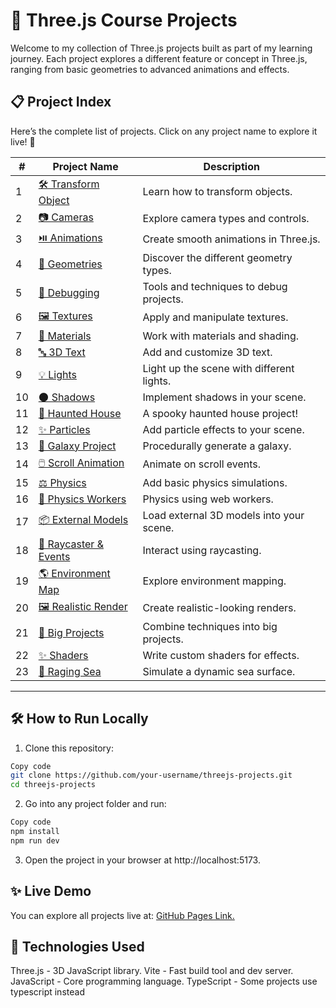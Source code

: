 # 🌟 Three.js Course Projects
Welcome to my collection of Three.js projects built as part of my learning journey. Each project explores a different feature or concept in Three.js, ranging from basic geometries to advanced animations and effects.

## 📋 Project Index
Here’s the complete list of projects. Click on any project name to explore it live! 🎉

| **#** | **Project Name**                                   | **Description**                          |
|-------|----------------------------------------------------|------------------------------------------|
| 1     | [🛠️ Transform Object](./1-TransformObject/dist/)      | Learn how to transform objects.          |
| 2     | [📷 Cameras](./2-Cameras/dist/)                      | Explore camera types and controls.       |
| 3     | [⏯️ Animations](./3-Animations/dist/)                | Create smooth animations in Three.js.    |
| 4     | [📐 Geometries](./4-Geometries/dist/)                | Discover the different geometry types.   |
| 5     | [🐞 Debugging](./5-Debugging/dist/)                  | Tools and techniques to debug projects.  |
| 6     | [🖼️ Textures](./6-Textures/dist/)                    | Apply and manipulate textures.           |
| 7     | [🎨 Materials](./7-Materials/dist/)                  | Work with materials and shading.         |
| 8     | [🔤 3D Text](./8-3dtext/dist/)                       | Add and customize 3D text.               |
| 9     | [💡 Lights](./9-lights/dist/)                        | Light up the scene with different lights.|
| 10    | [🌑 Shadows](./10-shadows/dist/)                     | Implement shadows in your scene.         |
| 11    | [👻 Haunted House](./11-Project-Haunted_House/dist/) | A spooky haunted house project!         |
| 12    | [✨ Particles](./12-particles/dist/)                 | Add particle effects to your scene.      |
| 13    | [🌌 Galaxy Project](./13-Project-Galaxy/dist/)       | Procedurally generate a galaxy.          |
| 14    | [🖱️ Scroll Animation](./14-scroll-based-animation/dist/) | Animate on scroll events.       |
| 15    | [⚖️ Physics](./15-physics/dist/)                     | Add basic physics simulations.           |
| 16    | [🔧 Physics Workers](./15-physics-with-workers/dist/)| Physics using web workers.               |
| 17    | [📦 External Models](./16-external-models/dist/)     | Load external 3D models into your scene. |
| 18    | [🎯 Raycaster & Events](./17-raycaster-and-mouse-events/dist/) | Interact using raycasting.   |
| 19    | [🌎 Environment Map](./18-environment-map/dist/)     | Explore environment mapping.             |
| 20    | [🖼️ Realistic Render](./19-realistic-render/dist/)   | Create realistic-looking renders.        |
| 21    | [🚀 Big Projects](./20-big-projects/dist/)           | Combine techniques into big projects.    |
| 22    | [✨ Shaders](./21-shaders/dist/)                     | Write custom shaders for effects.        |
| 23    | [🌊 Raging Sea](./22-raging-sea/dist/)               | Simulate a dynamic sea surface.          |

---

## 🛠️ How to Run Locally
1. Clone this repository:
```bash
Copy code
git clone https://github.com/your-username/threejs-projects.git
cd threejs-projects
```

2.  Go into any project folder and run:
```bash
Copy code
npm install
npm run dev
```

3. Open the project in your browser at http://localhost:5173.

## ✨ Live Demo
You can explore all projects live at: [GitHub Pages Link.](https://andres112.github.io/threejs/)

## 🧰 Technologies Used
Three.js - 3D JavaScript library.
Vite - Fast build tool and dev server.
JavaScript - Core programming language.
TypeScript - Some projects use typescript instead